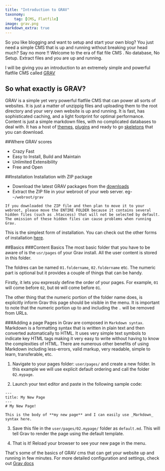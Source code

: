 ```yaml
---
title: "Introduction to GRAV"
taxonomy:
    tag: [CMS, Flatfile]
image: grav.png
markdown_extra: true
---
```


So you like blogging and want to setup and start your own blog? You just need a simple CMS that is up and running without breaking your head much? Say no more !! Welcome to the era of flat file CMS . No database, No Setup. Extract files and you are up and running.

I will be giving you an introduction to an extremely simple and powerful flatfile CMS called <a href='http://www.getgrav.org/' target='_blank'>GRAV</a> 

## So what exactly is GRAV?

GRAV is a simple yet very powerful flatfile CMS that can power all sorts of websites. It is just a matter of unzippig files and uploading them to the root directory and your very own website is up and running. It is fast, has sophisticated caching, and a light footprint for optimal performance. Content is just a simple markdown files, with no complicated databases to deal with. It has a host of <a href='http://getgrav.org/downloads/themes' target='_blank'>themes</a>, <a href='http://getgrav.org/downloads/plugins' target='_blank'>plugins</a> and ready to go <a href='http://getgrav.org/downloads/skeletons' target='_blank'>skeletons</a> that you can download.

##Where GRAV scores
* Crazy Fast
* Easy to Install, Build and Maintain
* Unlimited Extensibility
* Free and Open

##Installation
Installation with ZIP package
* Download the latest GRAV packages from the <a href='http://getgrav.org/downloads' target='_blank'>downloads</a>
* Extract the ZIP file in your webroot of your web server. eg-`~/webroot/grav`

`If you downloaded the ZIP file and then plan to move it to your webroot, please move the ENTIRE FOLDER because it contains several hidden files (such as .htaccess) that will not be selected by default. The omission of these hidden files can cause problems when running Grav.`

This is the simplest form of installation. You can check out the other forms of installation <a href='http://learn.getgrav.org/basics/installation' target='_blank'>here</a>.

##Basics
###Content Basics
The most basic folder that you have to be aware of is the `usr/pages` of your Grav install. All the user content is stored in this folder.

The foldres can be named `01.foldername`, `02.foldername` etc. The numeric part is optional but it provides a couple of things that can be handy.

Firstly, it lets you expressly define the order of your pages. For example, `01` will come before `02`, but `00` will come before `01`.

The other thing that the numeric portion of the folder name does, is explicitly inform Grav this page should be visible in the menu. It is important to note that the numeric portion up to and including the `.` will be removed from URLs.

###Adding a page
Pages in Grav are composed in `Markdown syntax`. Markdown is a formatting syntax that is written in plain text and then converted automatically to HTML. It uses very simple text symbols to indicate key HTML tags making it very easy to write without having to know the complexities of HTML. There are numerous other benefits of using Markdown including less-errors, valid markup, very readable, simple to learn, transferable, etc.

1) Navigate to your pages folder: `user/pages/` and create a new folder. In this example we will use explicit default ordering and call the folder `02.mypage`.

2) Launch your text editor and paste in the following sample code:

```
---
title: My New Page
---
# My New Page!

This is the body of **my new page** and I can easily use _Markdown_ syntax here.
```
3) Save this file in the `user/pages/02.mypage/` folder as `default.md`. This will tell Grav to render the page using the default template.

4) That is it! Reload your browser to see your new page in the menu.


That's some of the basics of GRAV cms that can get your website up and running in few minutes. For more detailed configuration and settings, check out <a href='http://learn.getgrav.org/' target='_blank'>Grav docs</a>
